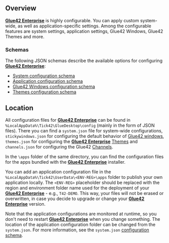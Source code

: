 ## Overview

[**Glue42 Enterprise**](https://glue42.com/enterprise/) is highly configurable. You can apply custom system-wide, as well as application-specific settings. Among the configurable features are system settings, application settings, Glue42 Windows, Glue42 Themes and more.

### Schemas

The following JSON schemas describe the available options for configuring [**Glue42 Enterprise**](https://glue42.com/enterprise/):

- [System configuration schema](../../../assets/configuration/system.json)
- [Application configuration schema](../../../assets/configuration/application.json)
- [Glue42 Windows configuration schema](../../../assets/configuration/stickywindows.json)
- [Themes configuration schema](../../../assets/configuration/themes.json)

## Location

All configuration files for [**Glue42 Enterprise**](https://glue42.com/enterprise/) can be found in `%LocalAppData%\Tick42\GlueDesktop\config` (mainly in the form of JSON files). There you can find a `system.json` file for system-wide configurations, `stickywindows.json` for configuring the default behavior of [Glue42 windows](../../../glue42-concepts/windows/window-management/overview/index.html), `themes.json` for configuring the [**Glue42 Enterprise**](https://glue42.com/enterprise/) [Themes](../../../glue42-concepts/windows/themes/index.html) and `channels.json` for configuring the Glue42 [Channels](../../../glue42-concepts/data-sharing-between-apps/channels/overview/index.html).

In the `\apps` folder of the same directory, you can find the configuration files for the apps bundled with the [**Glue42 Enterprise**](https://glue42.com/enterprise/) installer.   

You can add an application configuration file in the `%LocalAppData%\Tick42\UserData\<ENV-REG>\apps` folder to publish your own application locally. The `<ENV-REG>` placeholder should be replaced with the region and environment folder name used for the deployment of your [**Glue42 Enterprise**](https://glue42.com/enterprise/) - e.g., `T42-DEMO`. This way, your files will not be erased or overwritten, in case you decide to upgrade or change your [**Glue42 Enterprise**](https://glue42.com/enterprise/) version.  

Note that the application configurations are monitored at runtime, so you don't need to restart [**Glue42 Enterprise**](https://glue42.com/enterprise/) when you change something. The location of the application configuration folder can be changed from the `system.json`. For more information, see the `system.json` [configuration schema](../../../assets/configuration/system.json).